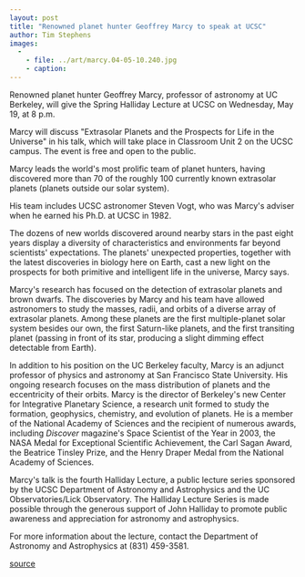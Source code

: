 ```yaml
---
layout: post
title: "Renowned planet hunter Geoffrey Marcy to speak at UCSC"
author: Tim Stephens
images:
  -
    - file: ../art/marcy.04-05-10.240.jpg
    - caption: 
---
```


Renowned planet hunter Geoffrey Marcy, professor of astronomy at UC Berkeley, will give the Spring Halliday Lecture at UCSC on Wednesday, May 19, at 8 p.m.  

Marcy will discuss "Extrasolar Planets and the Prospects for Life in the Universe" in his talk, which will take place in Classroom Unit 2 on the UCSC campus. The event is free and open to the public.  

Marcy leads the world's most prolific team of planet hunters, having discovered more than 70 of the roughly 100 currently known extrasolar planets (planets outside our solar system).

His team includes UCSC astronomer Steven Vogt, who was Marcy's adviser when he earned his Ph.D. at UCSC in 1982.   

The dozens of new worlds discovered around nearby stars in the past eight years display a diversity of characteristics and environments far beyond scientists' expectations. The planets' unexpected properties, together with the latest discoveries in biology here on Earth, cast a new light on the prospects for both primitive and intelligent life in the universe, Marcy says.  

Marcy's research has focused on the detection of extrasolar planets and brown dwarfs. The discoveries by Marcy and his team have allowed astronomers to study the masses, radii, and orbits of a diverse array of extrasolar planets. Among these planets are the first multiple-planet solar system besides our own, the first Saturn-like planets, and the first transiting planet (passing in front of its star, producing a slight dimming effect detectable from Earth).   

In addition to his position on the UC Berkeley faculty, Marcy is an adjunct professor of physics and astronomy at San Francisco State University. His ongoing research focuses on the mass distribution of planets and the eccentricity of their orbits. Marcy is the director of Berkeley's new Center for Integrative Planetary Science, a research unit formed to study the formation, geophysics, chemistry, and evolution of planets. He is a member of the National Academy of Sciences and the recipient of numerous awards, including _Discover_ magazine's Space Scientist of the Year in 2003, the NASA Medal for Exceptional Scientific Achievement, the Carl Sagan Award, the Beatrice Tinsley Prize, and the Henry Draper Medal from the National Academy of Sciences.  

Marcy's talk is the fourth Halliday Lecture, a public lecture series sponsored by the UCSC Department of Astronomy and Astrophysics and the UC Observatories/Lick Observatory. The Halliday Lecture Series is made possible through the generous support of John Halliday to promote public awareness and appreciation for astronomy and astrophysics.

For more information about the lecture, contact the Department of Astronomy and Astrophysics at (831) 459-3581.  

[source](http://www1.ucsc.edu/currents/03-04/05-10/halliday.html "Permalink to halliday")
